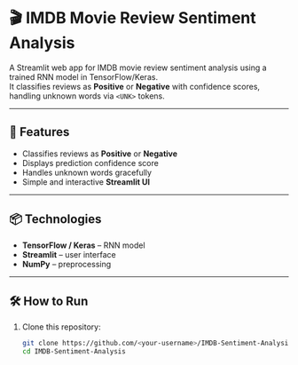 # 🎬 IMDB Movie Review Sentiment Analysis  

A Streamlit web app for IMDB movie review sentiment analysis using a trained RNN model in TensorFlow/Keras.  
It classifies reviews as **Positive** or **Negative** with confidence scores, handling unknown words via `<UNK>` tokens.  

---

## 🚀 Features  
- Classifies reviews as **Positive** or **Negative**  
- Displays prediction confidence score  
- Handles unknown words gracefully  
- Simple and interactive **Streamlit UI**  

---

## 📦 Technologies  
- **TensorFlow / Keras** – RNN model  
- **Streamlit** – user interface  
- **NumPy** – preprocessing  

---

## 🛠️ How to Run  
1. Clone this repository:  
   ```bash
   git clone https://github.com/<your-username>/IMDB-Sentiment-Analysis.git
   cd IMDB-Sentiment-Analysis
